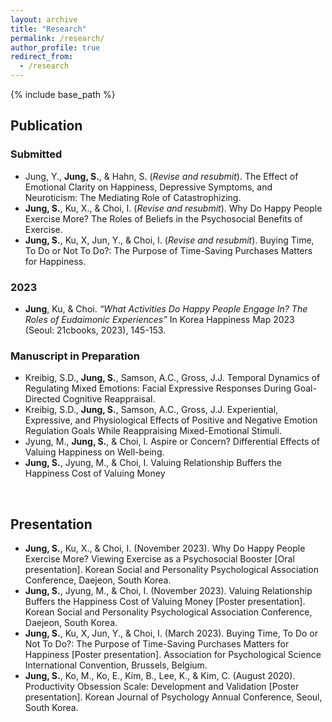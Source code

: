 ```yaml
---
layout: archive
title: "Research"
permalink: /research/
author_profile: true
redirect_from:
  - /research
---
```


{% include base_path %}

## Publication
### Submitted
- Jung, Y., **Jung, S.**, & Hahn, S. (*Revise and resubmit*). The Effect of Emotional Clarity on Happiness, Depressive Symptoms, and Neuroticism: The Mediating Role of Catastrophizing.
- **Jung, S.**, Ku, X., & Choi, I. (*Revise and resubmit*). Why Do Happy People Exercise More? The Roles of Beliefs in the Psychosocial Benefits of Exercise.
- **Jung, S.**, Ku, X, Jun, Y., & Choi, I. (*Revise and resubmit*). Buying Time, To Do or Not To Do?: The Purpose of Time-Saving Purchases Matters for Happiness.



### 2023
- **Jung**, Ku, & Choi. *“What Activities Do Happy People Engage In? The Roles of Eudaimonic Experiences”* In Korea Happiness Map 2023 (Seoul: 21cbooks, 2023), 145-153.



### Manuscript in Preparation
- Kreibig, S.D., **Jung, S.**, Samson, A.C., Gross, J.J. Temporal Dynamics of Regulating Mixed Emotions: Facial Expressive Responses During Goal-Directed Cognitive Reappraisal.
- Kreibig, S.D., **Jung, S.**, Samson, A.C., Gross, J.J. Experiential, Expressive, and Physiological Effects of Positive and Negative Emotion Regulation Goals While Reappraising Mixed-Emotional Stimuli.
- Jyung, M., **Jung, S.**, & Choi, I. Aspire or Concern? Differential Effects of Valuing Happiness on Well-being.
- **Jung, S.**, Jyung, M., & Choi, I. Valuing Relationship Buffers the Happiness Cost of Valuing Money
<br/>


## Presentation
- **Jung, S.**, Ku, X., & Choi, I. (November 2023). Why Do Happy People Exercise More? Viewing Exercise as a Psychosocial Booster [Oral presentation]. Korean Social and Personality Psychological Association Conference, Daejeon, South Korea.
- **Jung, S.**, Jyung, M., & Choi, I. (November 2023). Valuing Relationship Buffers the Happiness Cost of Valuing Money [Poster presentation]. Korean Social and Personality Psychological Association Conference, Daejeon, South Korea.
- **Jung, S.**, Ku, X, Jun, Y., & Choi, I. (March 2023). Buying Time, To Do or Not To Do?: The Purpose of Time-Saving Purchases Matters for Happiness [Poster presentation]. Association for Psychological Science International Convention, Brussels, Belgium.
- **Jung, S.**, Ko, M., Ko, E., Kim, B., Lee, K., & Kim, C. (August 2020). Productivity Obsession Scale: Development and Validation [Poster presentation]. Korean Journal of Psychology Annual Conference, Seoul, South Korea.